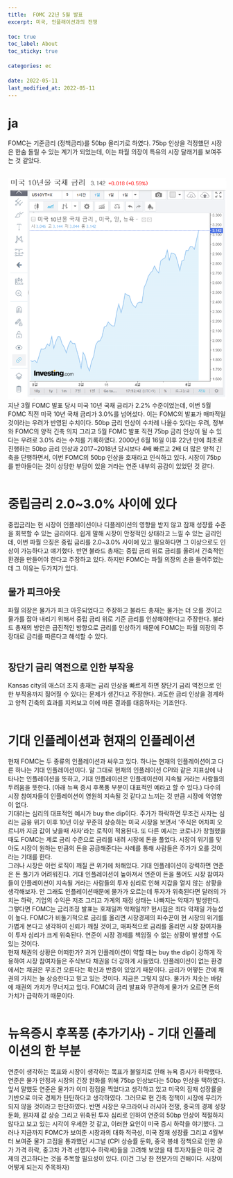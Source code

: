 ```yaml
---
title:  FOMC 22년 5월 발표
excerpt: 미국, 인플래이션과의 전쟁

toc: true
toc_label: About
toc_sticky: true

categories: ec

date: 2022-05-11
last_modified_at: 2022-05-11
---
```

# ja
FOMC는 기준금리 (정책금리)를 50bp 올리기로 하였다. 75bp 인상을 걱정했던 시장은 한숨 돌릴 수 있는 계기가 되었는데, 이는 파월 의장이 특유의 시장 달래기를 보여주는 것 같았다.<br><br>

![Header](/assets/images/미국10년금리비교.PNG)<br>
지난 3월 FOMC 발표 당시 미국 10년 국채 금리가 2.2% 수준이었는데, 이번 5월 FOMC 직전 미국 10년 국채 금리가 3.0%를 넘어섰다. 이는 FOMC의 발표가 매파적일 것이라는 우려가 반영된 수치이다. 50bp 금리 인상이 수차례 나올수 있다는 우려, 정부와 FOMC의 양적 긴축 의지 그리고 5월 FOMC 발표 직전 75bp 금리 인상이 될 수 있다는 우려로 3.0% 라는 수치를 기록하였다. 2000년 6월 16일 이후 22년 만에 최초로 진행하는 50bp 금리 인상과 2017~2018년 당시보다 4배 빠르고 2배 더 많은 양적 긴축을 단행하면서, 이번 FOMC의 50bp 인상을 호재라고 인식하고 있다. 시장이 75bp를 받아들이는 것이 상당한 부담이 있을 거라는 연준 내부의 공감이 있었던 것 같다.<br><br>

# 중립금리 2.0~3.0% 사이에 있다
중립금리는 현 시장이 인플레이션이나 디플레이션의 영향을 받지 않고 잠재 성쟝률 수준을 회복할 수 있는 금리이다. 쉽게 말해 시장이 안정적인 상태라고 느낄 수 있는 금리인데, 이번 파월 으징은 중립 금리를 2.0~3.0% 사이에 있고 필요하다면 그 이상으로도 인상이 가능하다고 얘기했다. 반면 불라드 총재는 중립 금리 위로 금리를 올려서 긴축적인 환경을 만들어야 한다고 주장하고 있다. 하지만 FOMC는 파월 의장의 손을 들어주었는데 그 이유는 두가지가 있다.<br>

## 물가 피크아웃
파월 의장은 물가가 피크 아웃되었다고 주장하고 불라드 총재는 물가는 더 오를 것이고 물가를 잡아 내리기 위해서 중립 금리 위로 기준 금리를 인상해야한다고 주장한다. 불라드 총재의 방안은 급진적인 방향으로 금리를 인상하기 때문에 FOMC는 파월 의장의 주장대로 금리를 따른다고 해석할 수 있다.<br><br>

## 장단기 금리 역전으로 인한 부작용
Kansas city의 애스더 조지 총재는 금리 인상을 빠르게 하면 장단기 금리 역전으로 인한 부작용까지 짊어질 수 있다는 문제가 생긴다고 주장한다. 과도한 금리 인상을 경계하고 양적 긴축의 효과를 지켜보고 이에 따른 결과를 대응하자는 기조인다.<br><br>

# 기대 인플레이션과 현재의 인플레이션
현재 FOMC는 두 종류의 인플레이션과 싸우고 있다. 하나는 현재의 인플레이션이고 다른 하나는 기대 인플레이션이다. 말 그대로 현재의 인플레이션 CPI와 같은 지표상에 나타나는 인플레이션을 뜻하고, 기대 인플레이션은 인플레이션이 지속될 거라는 사람들의 두려움을 뜻한다. (아래 뉴욕 증시 후폭풍 부분이 대표적인 예라고 할 수 있다.) 다수의 시장 참여자들이 인플레이션이 영원히 지속될 것 같다고 느끼는 것 만큼 시장에 악영향이 없다.<br>
기대라는 심리의 대표적인 예시가 buy the dip이다. 주가가 하락하면 무조건 사자는 심리는 금융 위기 이후 10년 이상 꾸준히 상승하는 미국 시장을 보면서 '주식은 어차피 오르니까 지금 값이 낮을때 사자'라는 로직이 적용된다. 또 다른 예시는 코로나가 창궐했을때도 FOMC는 제로 금리 수준으로 금리를 내려 시장에 돈을 풀었다. 시장이 위기를 맞아도 시장이 원하는 만큼의 돈을 공급해준다는 사례를 통해 사람들은 주가가 오를 것이라는 기대를 한다.<br>
그러나 시장은 이런 로직이 깨질 큰 위기에 처해있다. 기대 인플레이션이 강력하면 연준은 돈 풀기가 어려워진다. 기대 인플레이션이 높아져서 연준이 돈을 풀어도 시장 참여자들이 인플레이션이 지속될 거라는 사람들의 투자 심리로 인해 지갑을 열지 않는 상황을 생각해보자. 안 그래도 인플레이션때문에 물가가 오르는데 투자가 위축된다면 달러의 가치는 하락, 기업의 수익은 저조 그리고 가계의 재정 상태는 나빠지는 악재가 발생한다.<br>
그렇다면 FOMC는 금리조정 발표는 호재일까 악재일까? 현시점은 죄다 악재일 가능성이 높다. FOMC가 비둘기적으로 금리를 올리면 시장경제의 파수꾼이 현 시장의 위기를 가볍게 본다고 생각하여 신뢰가 깨질 것이고, 매파적으로 금리를 올리면 시장 참여자들이 투자 심리가 크게 위축된다. 연준이 시장 경제를 책임질 수 없는 상황이 발생할 수도 있는 것이다.<br>
현재 채권의 상황은 어떠한가? 과거 인플레이션이 약할 때는 buy the dip이 강하게 작용하여 시장 참여자들은 주식보다 채권을 더 강하게 사들였다. 인플레이션이 없는 환경에서는 채권은 무조건 오른다는 확신과 반증이 있었기 때문이다. 금리가 어떻든 간에 채권의 가치는 늘 상승한다고 믿고 있는 것이다. 지금은 그렇지 않다. 물가가 치솟는 바람에 채권의 가치가 무너지고 있다. FOMC의 금리 발표와 무관하게 물가가 오르면 돈의 가치가 급락하기 때문이다.<br><br>

# 뉴욕증시 후폭풍 (추가기사) - 기대 인플레이션의 한 부분
연준이 생각하는 목표와 시장이 생각하는 목표가 불일치로 인해 뉴욕 증시가 하락했다. 연준은 물가 안정과 시장의 긴장 완화를 위해 75bp 인상보다는 50bp 인상을 택하였다. 앞서 말했듯 연준은 물가가 이미 정점을 찍었다고 생각하고 있고 미국의 잠재 성장률을 기반으로 미국 경제가 탄탄하다고 생각하였다. 그러므로 현 긴축 정책이 시장에 무리가 되지 않을 것이라고 판단하였다. 반면 시장은 우크라이나 러시아 전쟁, 중국의 경제 성장 둔화, 원자재 값 상승 그리고 위축된 투자 심리로 인하여 연준의 50bp 인상이 적절하지 않다고 보고 있는 시각이 우세한 것 같고, 이러한 요인이 미국 증시 하락을 야기했다. 그러나 지금까지 FOMC가 보여준 시장과의 대화 적극성, 미국 잠재 성장률 그리고 4월부터 보여준 물가 고점을 통과했던 시그널 (CPI 상승률 둔화, 중국 봉쇄 정책으로 인한 유가 가격 하락, 중고차 가격 선행지수 하락세)들을 고려해 보았을 때 투자자들은 미국 경제의 견고하다는 것을 주목할 필요성이 있다. (이건 그냥 한 전문가의 견해이다. 시장이 어떻게 되는지 주목하자)
